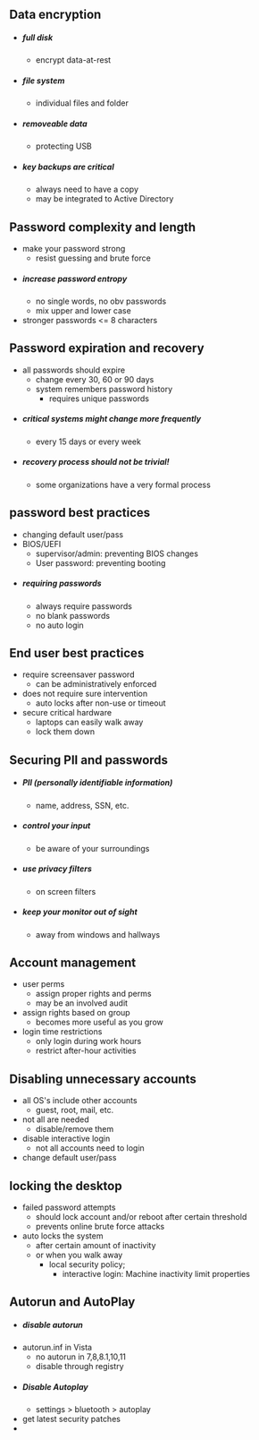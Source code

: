 ## Data encryption 
- ##### full disk
	- encrypt data-at-rest
- ##### file system 
	- individual files and folder
- ##### removeable data
	- protecting USB
- ##### key backups are critical 
	- always need to have a copy
	- may be integrated to Active Directory

## Password complexity and length
- make your password strong
	- resist guessing and brute force
- ##### increase password entropy 
	- no single words, no obv passwords
	- mix upper and lower case
- stronger passwords <= 8 characters

## Password expiration and recovery
- all passwords should expire 
	- change every 30, 60 or 90 days
	- system remembers password history
		- requires unique passwords
- ##### critical systems might change more frequently
	- every 15 days or every week
- ##### recovery process should not be trivial!
	- some organizations have a very formal process

## password best practices
- changing default user/pass
- BIOS/UEFI 
	- supervisor/admin: preventing BIOS changes
	- User password: preventing booting
- ##### requiring passwords
	- always require passwords
	- no blank passwords
	- no auto login

## End user best practices
 - require screensaver password
	 - can be administratively enforced 
- does not require sure intervention 
	- auto locks after non-use or timeout 
- secure critical hardware
	- laptops can easily walk away
	- lock them down

## Securing PII and passwords
- ##### PII (personally identifiable information)
	- name, address, SSN, etc.
- ##### control your input
	- be aware of your surroundings
- ##### use privacy filters
	- on screen filters
- ##### keep your monitor out of sight
	- away from windows and hallways

## Account management
- user perms
	- assign proper rights and perms
	- may be an involved audit
-  assign rights based on group
	- becomes more useful as you grow
- login time restrictions 
	- only login during work hours
	- restrict after-hour activities

## Disabling unnecessary accounts
- all OS's include other accounts
	- guest, root, mail, etc.
- not all are needed
	- disable/remove them
- disable interactive login
	- not all accounts need to login
- change default user/pass

## locking the desktop
- failed password attempts 
	- should lock account and/or reboot after certain threshold 
	- prevents online brute force attacks
- auto locks the system
	- after certain amount of inactivity 
	- or when you walk away 
		- local security policy;
			- interactive login: Machine inactivity limit properties 

## Autorun and AutoPlay
- ##### disable autorun
- autorun.inf in Vista
	- no autorun in 7,8,8.1,10,11
	- disable through registry
- ##### Disable Autoplay
	- settings > bluetooth > autoplay
- get latest security patches
- 